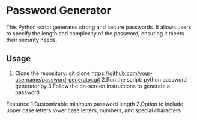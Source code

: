 # Password Generator

This Python script generates strong and secure passwords. It allows users to specify the length and complexity of the password, ensuring it meets their security needs.

## Usage

1. Clone the repository:
   git clone https://github.com/your-username/password-generator.git
2.Run the script:
  python password generator.py
3.Follow the on-screen instructions to generate a password

Features:
1.Customizable minimum password length
2.Option to include upper case letters,lower case letters, numbers, and special characters
